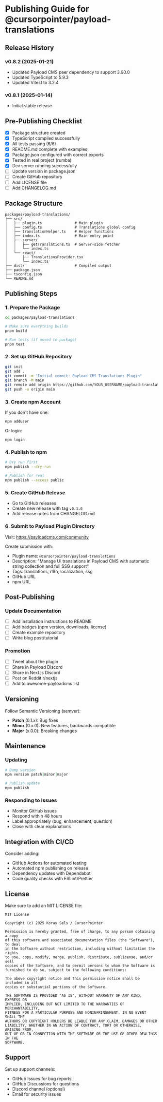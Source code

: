 # Publishing Guide for @cursorpointer/payload-translations

## Release History

### v0.8.2 (2025-01-21)
- Updated Payload CMS peer dependency to support 3.60.0
- Updated TypeScript to 5.9.3
- Updated Vitest to 3.2.4

### v0.8.1 (2025-01-14)
- Initial stable release

## Pre-Publishing Checklist

- [x] Package structure created
- [x] TypeScript compiled successfully
- [x] All tests passing (6/6)
- [x] README.md complete with examples
- [x] Package.json configured with correct exports
- [x] Tested in real project (rumba)
- [x] Dev server running successfully
- [ ] Update version in package.json
- [ ] Create GitHub repository
- [ ] Add LICENSE file
- [ ] Add CHANGELOG.md

## Package Structure

```
packages/payload-translations/
├── src/
│   ├── plugin.ts               # Main plugin
│   ├── config.ts               # Translations global config
│   ├── translationHelper.ts    # Helper functions
│   ├── index.ts                # Main entry point
│   ├── server/
│   │   ├── getTranslations.ts  # Server-side fetcher
│   │   └── index.ts
│   └── react/
│       ├── TranslationsProvider.tsx
│       └── index.ts
├── dist/                       # Compiled output
├── package.json
├── tsconfig.json
└── README.md
```

## Publishing Steps

### 1. Prepare the Package

```bash
cd packages/payload-translations

# Make sure everything builds
pnpm build

# Run tests (if moved to package)
pnpm test
```

### 2. Set up GitHub Repository

```bash
git init
git add .
git commit -m "Initial commit: Payload CMS Translations Plugin"
git branch -M main
git remote add origin https://github.com/YOUR_USERNAME/payload-translations.git
git push -u origin main
```

### 3. Create npm Account

If you don't have one:

```bash
npm adduser
```

Or login:

```bash
npm login
```

### 4. Publish to npm

```bash
# Dry run first
npm publish --dry-run

# Publish for real
npm publish --access public
```

### 5. Create GitHub Release

- Go to GitHub releases
- Create new release with tag `v0.1.0`
- Add release notes from CHANGELOG.md

### 6. Submit to Payload Plugin Directory

Visit: https://payloadcms.com/community

Create submission with:

- Plugin name: `@cursorpointer/payload-translations`
- Description: "Manage UI translations in Payload CMS with automatic string collection and full SSG support"
- Tags: translations, i18n, localization, ssg
- GitHub URL
- npm URL

## Post-Publishing

### Update Documentation

- [ ] Add installation instructions to README
- [ ] Add badges (npm version, downloads, license)
- [ ] Create example repository
- [ ] Write blog post/tutorial

### Promotion

- [ ] Tweet about the plugin
- [ ] Share in Payload Discord
- [ ] Share in Next.js Discord
- [ ] Post on Reddit r/nextjs
- [ ] Add to awesome-payloadcms list

## Versioning

Follow Semantic Versioning (semver):

- **Patch** (0.1.x): Bug fixes
- **Minor** (0.x.0): New features, backwards compatible
- **Major** (x.0.0): Breaking changes

## Maintenance

### Updating

```bash
# Bump version
npm version patch|minor|major

# Publish update
npm publish
```

### Responding to Issues

- Monitor GitHub issues
- Respond within 48 hours
- Label appropriately (bug, enhancement, question)
- Close with clear explanations

## Integration with CI/CD

Consider adding:

- GitHub Actions for automated testing
- Automated npm publishing on release
- Dependency updates with Dependabot
- Code quality checks with ESLint/Prettier

## License

Make sure to add an MIT LICENSE file:

```
MIT License

Copyright (c) 2025 Koray Sels / CursorPointer

Permission is hereby granted, free of charge, to any person obtaining a copy
of this software and associated documentation files (the "Software"), to deal
in the Software without restriction, including without limitation the rights
to use, copy, modify, merge, publish, distribute, sublicense, and/or sell
copies of the Software, and to permit persons to whom the Software is
furnished to do so, subject to the following conditions:

The above copyright notice and this permission notice shall be included in all
copies or substantial portions of the Software.

THE SOFTWARE IS PROVIDED "AS IS", WITHOUT WARRANTY OF ANY KIND, EXPRESS OR
IMPLIED, INCLUDING BUT NOT LIMITED TO THE WARRANTIES OF MERCHANTABILITY,
FITNESS FOR A PARTICULAR PURPOSE AND NONINFRINGEMENT. IN NO EVENT SHALL THE
AUTHORS OR COPYRIGHT HOLDERS BE LIABLE FOR ANY CLAIM, DAMAGES OR OTHER
LIABILITY, WHETHER IN AN ACTION OF CONTRACT, TORT OR OTHERWISE, ARISING FROM,
OUT OF OR IN CONNECTION WITH THE SOFTWARE OR THE USE OR OTHER DEALINGS IN THE
SOFTWARE.
```

## Support

Set up support channels:

- GitHub Issues for bug reports
- GitHub Discussions for questions
- Discord channel (optional)
- Email for security issues

